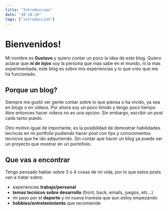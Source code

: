 ```yaml
---
title: "Introduccion"
date: "28-10-24"
tags: ["introduccion"]
---
```


# Bienvenidos!

Mi nombre es **Gustavo** y quiero contar un poco la idea de este blog. Quiero aclarar que _**ni de lejos**_ soy la persona que mas sabe en el mundo, ni la mas experimentada; este blog es sobre mis experiencias y lo que creo que me ha funcionado.

## Porque un blog?

Siempre me gustó ver gente contar sobre lo que piensa o ha vivido, ya sea en blogs o en videos. Por ahora soy un poco timido y tengo poco tiempo libre entonces hacer videos no es una opcion. Sin embargo, escribir un post cada tanto puedo.

Otro motivo igual de importante, es la posibilidad de demostrar habilidades tecnicas en mi portfolio pudiendo hacer post con tips y conocimientos tecnicos que he ido adquiriendo. Sin contar que hacer un blog ya puede ser un proyecto que mostrar en un portofolio.

## Que vas a encontrar

Tengo pensado hablar sobre 3 o 4 cosas de mi vida, por lo que estos posts van a tratar sobre:
- experiencias **trabajo/personal**
- **temas tecnicos sobre desarrollo** (front, back, emails, juegos, etc...)
- mi paso por el **deporte** y mi nueva travesia que aun estoy empezando
- **hobbies/entretenimiento** que recomiende